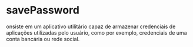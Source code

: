 # savePassword
onsiste em um aplicativo utilitário capaz de armazenar credenciais de aplicações utilizadas pelo usuário, como por exemplo, credenciais de uma conta bancária ou rede social.

